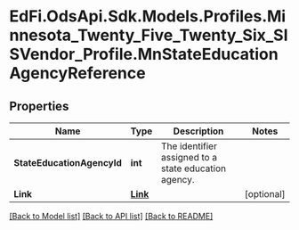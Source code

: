 # EdFi.OdsApi.Sdk.Models.Profiles.Minnesota_Twenty_Five_Twenty_Six_SISVendor_Profile.MnStateEducationAgencyReference

## Properties

Name | Type | Description | Notes
------------ | ------------- | ------------- | -------------
**StateEducationAgencyId** | **int** | The identifier assigned to a state education agency. | 
**Link** | [**Link**](Link.md) |  | [optional] 

[[Back to Model list]](../README.md#documentation-for-models) [[Back to API list]](../README.md#documentation-for-api-endpoints) [[Back to README]](../README.md)

